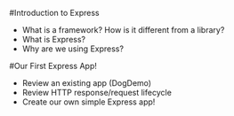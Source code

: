 #Introduction to Express

* What is a framework? How is it different from a library?  
* What is Express?  
* Why are we using Express?  

#Our First Express App!  

* Review an existing app (DogDemo)  
* Review HTTP response/request lifecycle  
* Create our own simple Express app!  
